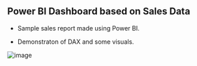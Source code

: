 ## Power BI Dashboard based on Sales Data
- Sample sales report made using Power BI.

- Demonstraton of DAX and some visuals.

![image](https://drive.google.com/uc?export=view&id=1nmr_Bb7CGz_DIl9rhS2iLSYEDsiaHlgj)
